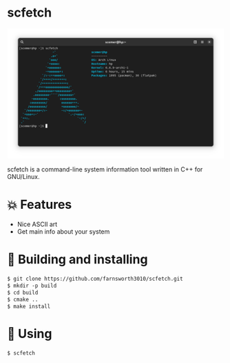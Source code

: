 # scfetch

![screen](https://github.com/farnsworth3010/scfetch/blob/main/screen.png)

scfetch is a command-line system information tool written in C++ for GNU/Linux.

# 💥 Features

* Nice ASCII art
* Get main info about your system
# 💾 Building and installing

```
$ git clone https://github.com/farnsworth3010/scfetch.git
$ mkdir -p build
$ cd build
$ cmake ..
$ make install
```

# 🏃 Using
```
$ scfetch
```
